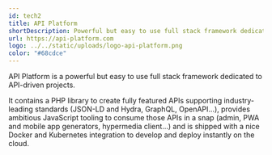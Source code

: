 ```yaml
---
id: tech2
title: API Platform
shortDescription: Powerful but easy to use full stack framework dedicated to API-driven projects.
url: https://api-platform.com
logo: ../../static/uploads/logo-api-platform.png
color: "#68cdce"
---
```

API Platform is a powerful but easy to use full stack framework dedicated to API-driven projects.

It contains a PHP library to create fully featured APIs supporting industry-leading standards (JSON-LD and Hydra, GraphQL, OpenAPI...),
provides ambitious JavaScript tooling to consume those APIs in a snap (admin, PWA and mobile app generators, hypermedia client...)
and is shipped with a nice Docker and Kubernetes integration to develop and deploy instantly on the cloud.